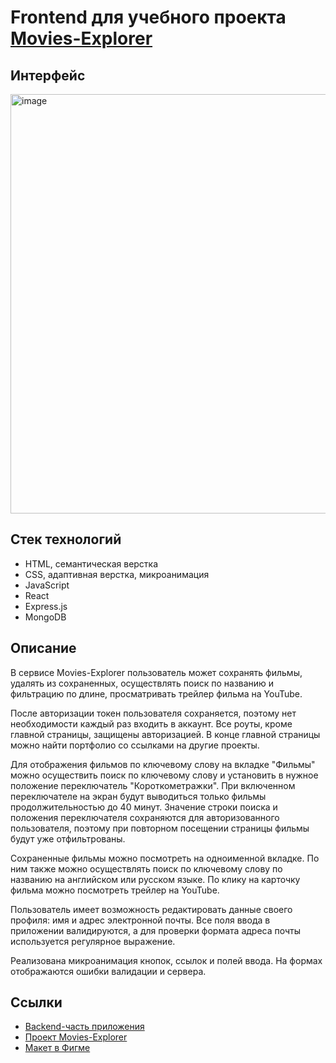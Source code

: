 <h1>Frontend для учебного проекта <a href="https://movies-explorer.iya-iysha.nomoreparties.co" target="_blank">Movies-Explorer</a></h1>
<h2>Интерфейс</h2>
<img width="671" alt="image" src="https://github.com/iya-iysha/movies-explorer-front/assets/35637977/8f108c20-6fd0-4896-bafc-33ac64a7a64e">
<h2>Стек технологий</h2>
<ul>
  <li>
    HTML, семантическая верстка
  </li>
  <li>
    CSS, адаптивная верстка, микроанимация
  </li>
  <li>
    JavaScript
  </li>
  <li>
    React
  </li>
  <li>
    Express.js
  </li>
  <li>
    MongoDB
  </li>
</ul>
<h2>Описание</h2>
<p>В сервисе Movies-Explorer пользователь может сохранять фильмы, удалять из сохраненных, осуществлять поиск по названию и фильтрацию по длине, просматривать трейлер фильма на YouTube.</p>
<p>После авторизации токен пользователя сохраняется, поэтому нет необходимости каждый раз входить в аккаунт. Все роуты, кроме главной страницы, защищены авторизацией. В конце главной страницы можно найти портфолио со ссылками на другие проекты.</p>
<p>Для отображения фильмов по ключевому слову на вкладке "Фильмы" можно осуществить поиск по ключевому слову и установить в нужное положение переключатель "Короткометражки". При включенном переключателе на экран будут выводиться только фильмы продолжительностью до 40 минут. Значение строки поиска и положения переключателя сохраняются для авторизованного пользователя, поэтому при повторном посещении страницы фильмы будут уже отфильтрованы.</p>
<p>Сохраненные фильмы можно посмотреть на одноименной вкладке. По ним также можно осуществлять поиск по ключевому слову по названию на английском или русском языке. По клику на карточку фильма можно посмотреть трейлер на YouTube.</p>
<p>Пользователь имеет возможность редактировать данные своего профиля: имя и адрес электронной почты. Все поля ввода в приложении валидируются, а для проверки формата адреса почты используется регулярное выражение.</p>
<p>Реализована микроанимация кнопок, ссылок и полей ввода. На формах отображаются ошибки валидации и сервера.</p>
<h2>Ссылки</h2>
<ul>
  <li>
    <a href="https://github.com/iya-iysha/movies-explorer-api.git" target="_blank">Backend-часть приложения</a>
  </li>
  <li>
    <a href="https://movies-explorer.iya-iysha.nomoreparties.co" target="_blank">Проект Movies-Explorer</a>
  </li>
  <li>
    <a href="https://www.figma.com/file/7JHuC51PiSr7HGVFp0Zeh8/dark-4?node-id=891%3A3857&mode=dev" target="_blank">Макет в Фигме</a>
  </li>
</ul>
